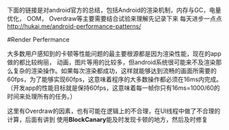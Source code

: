 下面的链接是对android官方的总结，包括Android的渲染机制，内存与GC，电量优化， OOM， Overdraw等主要需要结合试验来理解先记录下来
每天进步一点点
http://hukai.me/android-performance-patterns/

#Render Perfermance

大多数用户感知到的卡顿等性能问题的最主要根源都是因为渲染性能，现在的app做的都比较绚丽， 动画，图片等用的比较多，但android系统很可能来不及渲染那么复杂的渲染操作。如果每次渲染都成功，这样就能够达到流畅的画面所需要的60fps，为了能够实现60fps，这意味着程序的大多数操作都必须在16ms内完成。
（开发app的性能目标就是保持60fps，这意味着每一帧你只有16ms=1000/60的时间来处理所有的任务。）

这里有Overdraw的因素，也有可能在逻辑上的不合理，在UI线程中做了不合理的计算，后面有讲到
使用**BlockCanary**能及时发现卡顿的地方，然后及时修复
